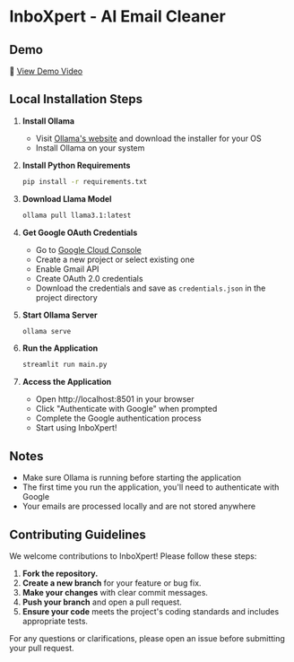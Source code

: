 # InboXpert - AI Email Cleaner
## Demo
🔗 [View Demo Video](https://twitter.com/SumitPaul18_9/status/1889016485345153313)

## Local Installation Steps

1. **Install Ollama**
   - Visit [Ollama's website](https://ollama.ai) and download the installer for your OS
   - Install Ollama on your system

2. **Install Python Requirements**
   ```bash
   pip install -r requirements.txt
   ```

3. **Download Llama Model**
   ```bash
   ollama pull llama3.1:latest
   ```

4. **Get Google OAuth Credentials**
   - Go to [Google Cloud Console](https://console.cloud.google.com)
   - Create a new project or select existing one
   - Enable Gmail API
   - Create OAuth 2.0 credentials
   - Download the credentials and save as `credentials.json` in the project directory

5. **Start Ollama Server**
   ```bash
   ollama serve
   ```

6. **Run the Application**
   ```bash
   streamlit run main.py
   ```

7. **Access the Application**
   - Open http://localhost:8501 in your browser
   - Click "Authenticate with Google" when prompted
   - Complete the Google authentication process
   - Start using InboXpert!

## Notes
- Make sure Ollama is running before starting the application
- The first time you run the application, you'll need to authenticate with Google
- Your emails are processed locally and are not stored anywhere 


## Contributing Guidelines

We welcome contributions to InboXpert! Please follow these steps:

1. **Fork the repository.**
2. **Create a new branch** for your feature or bug fix.
3. **Make your changes** with clear commit messages.
4. **Push your branch** and open a pull request.
5. **Ensure your code** meets the project's coding standards and includes appropriate tests.

For any questions or clarifications, please open an issue before submitting your pull request.
